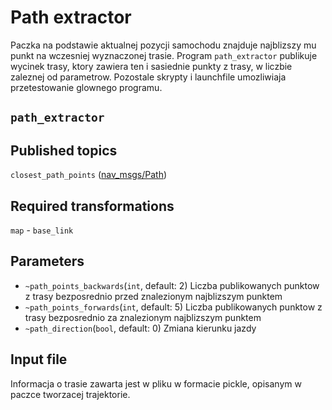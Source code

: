 # Path extractor

Paczka na podstawie aktualnej pozycji samochodu znajduje najblizszy mu punkt na wczesniej wyznaczonej trasie. Program `path_extractor` publikuje wycinek trasy, ktory zawiera ten i sasiednie punkty z trasy, w liczbie zaleznej od parametrow.
Pozostale skrypty i launchfile umozliwiaja przetestowanie glownego programu.

## `path_extractor`

## Published topics
`closest_path_points` ([nav_msgs/Path](http://docs.ros.org/api/nav_msgs/html/msg/Path.html))

## Required transformations
`map` - `base_link`

## Parameters

- `~path_points_backwards`(`int`, default: 2)
Liczba publikowanych punktow z trasy bezposrednio przed znalezionym najblizszym punktem
- `~path_points_forwards`(`int`, default: 5)
Liczba publikowanych punktow z trasy bezposrednio za znalezionym najblizszym punktem
- `~path_direction`(`bool`, default: 0)
Zmiana kierunku jazdy

## Input file
Informacja o trasie zawarta jest w pliku w formacie pickle, opisanym w paczce tworzacej trajektorie.
